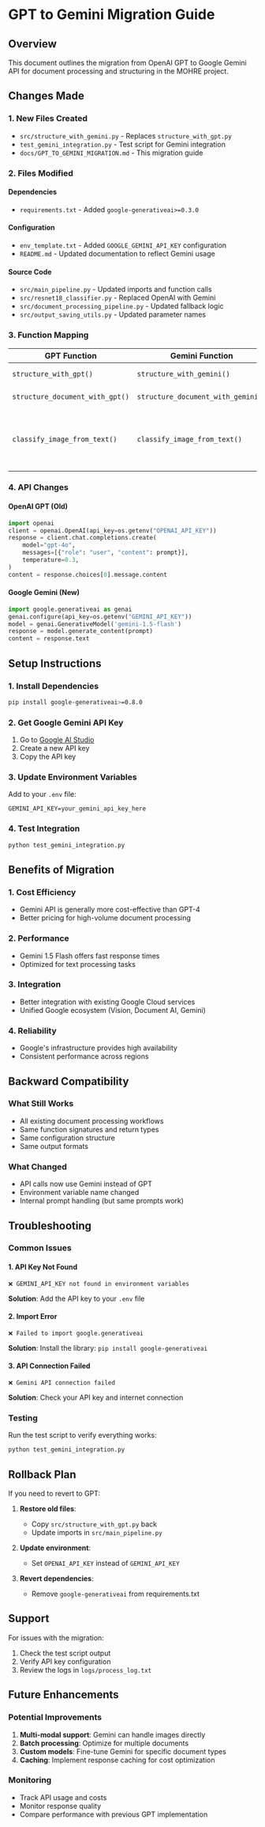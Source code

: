 # GPT to Gemini Migration Guide

## Overview

This document outlines the migration from OpenAI GPT to Google Gemini API for document processing and structuring in the MOHRE project.

## Changes Made

### 1. New Files Created
- `src/structure_with_gemini.py` - Replaces `structure_with_gpt.py`
- `test_gemini_integration.py` - Test script for Gemini integration
- `docs/GPT_TO_GEMINI_MIGRATION.md` - This migration guide

### 2. Files Modified

#### Dependencies
- `requirements.txt` - Added `google-generativeai>=0.3.0`

#### Configuration
- `env_template.txt` - Added `GOOGLE_GEMINI_API_KEY` configuration
- `README.md` - Updated documentation to reflect Gemini usage

#### Source Code
- `src/main_pipeline.py` - Updated imports and function calls
- `src/resnet18_classifier.py` - Replaced OpenAI with Gemini
- `src/document_processing_pipeline.py` - Updated fallback logic
- `src/output_saving_utils.py` - Updated parameter names

### 3. Function Mapping

| GPT Function | Gemini Function | Status |
|--------------|----------------|---------|
| `structure_with_gpt()` | `structure_with_gemini()` | ✅ Migrated |
| `structure_document_with_gpt()` | `structure_document_with_gemini()` | ✅ Migrated |
| `classify_image_from_text()` | `classify_image_from_text()` | ✅ Updated (same name, different backend) |

### 4. API Changes

#### OpenAI GPT (Old)
```python
import openai
client = openai.OpenAI(api_key=os.getenv("OPENAI_API_KEY"))
response = client.chat.completions.create(
    model="gpt-4o",
    messages=[{"role": "user", "content": prompt}],
    temperature=0.3,
)
content = response.choices[0].message.content
```

#### Google Gemini (New)
```python
import google.generativeai as genai
genai.configure(api_key=os.getenv("GEMINI_API_KEY"))
model = genai.GenerativeModel('gemini-1.5-flash')
response = model.generate_content(prompt)
content = response.text
```

## Setup Instructions

### 1. Install Dependencies
```bash
pip install google-generativeai>=0.8.0
```

### 2. Get Google Gemini API Key
1. Go to [Google AI Studio](https://makersuite.google.com/app/apikey)
2. Create a new API key
3. Copy the API key

### 3. Update Environment Variables
Add to your `.env` file:
```env
GEMINI_API_KEY=your_gemini_api_key_here
```

### 4. Test Integration
```bash
python test_gemini_integration.py
```

## Benefits of Migration

### 1. Cost Efficiency
- Gemini API is generally more cost-effective than GPT-4
- Better pricing for high-volume document processing

### 2. Performance
- Gemini 1.5 Flash offers fast response times
- Optimized for text processing tasks

### 3. Integration
- Better integration with existing Google Cloud services
- Unified Google ecosystem (Vision, Document AI, Gemini)

### 4. Reliability
- Google's infrastructure provides high availability
- Consistent performance across regions

## Backward Compatibility

### What Still Works
- All existing document processing workflows
- Same function signatures and return types
- Same configuration structure
- Same output formats

### What Changed
- API calls now use Gemini instead of GPT
- Environment variable name changed
- Internal prompt handling (but same prompts work)

## Troubleshooting

### Common Issues

#### 1. API Key Not Found
```
❌ GEMINI_API_KEY not found in environment variables
```
**Solution**: Add the API key to your `.env` file

#### 2. Import Error
```
❌ Failed to import google.generativeai
```
**Solution**: Install the library: `pip install google-generativeai`

#### 3. API Connection Failed
```
❌ Gemini API connection failed
```
**Solution**: Check your API key and internet connection

### Testing
Run the test script to verify everything works:
```bash
python test_gemini_integration.py
```

## Rollback Plan

If you need to revert to GPT:

1. **Restore old files**:
   - Copy `src/structure_with_gpt.py` back
   - Update imports in `src/main_pipeline.py`

2. **Update environment**:
   - Set `OPENAI_API_KEY` instead of `GEMINI_API_KEY`

3. **Revert dependencies**:
   - Remove `google-generativeai` from requirements.txt

## Support

For issues with the migration:
1. Check the test script output
2. Verify API key configuration
3. Review the logs in `logs/process_log.txt`

## Future Enhancements

### Potential Improvements
1. **Multi-modal support**: Gemini can handle images directly
2. **Batch processing**: Optimize for multiple documents
3. **Custom models**: Fine-tune Gemini for specific document types
4. **Caching**: Implement response caching for cost optimization

### Monitoring
- Track API usage and costs
- Monitor response quality
- Compare performance with previous GPT implementation 